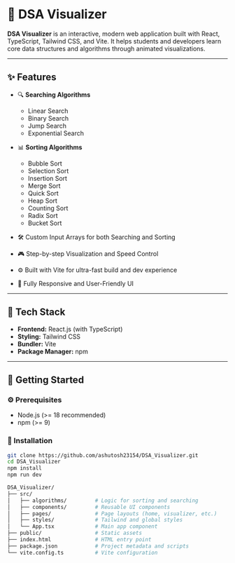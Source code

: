 # 🧠 DSA Visualizer

**DSA Visualizer** is an interactive, modern web application built with React, TypeScript, Tailwind CSS, and Vite. It helps students and developers learn core data structures and algorithms through animated visualizations.

---

## ✨ Features

- 🔍 **Searching Algorithms**
  - Linear Search
  - Binary Search
  - Jump Search
  - Exponential Search

- 📊 **Sorting Algorithms**
  - Bubble Sort
  - Selection Sort
  - Insertion Sort
  - Merge Sort
  - Quick Sort
  - Heap Sort
  - Counting Sort
  - Radix Sort
  - Bucket Sort

- 🛠️ Custom Input Arrays for both Searching and Sorting
- 🎮 Step-by-step Visualization and Speed Control
- ⚙️ Built with Vite for ultra-fast build and dev experience
- 📱 Fully Responsive and User-Friendly UI

---

## 🔧 Tech Stack

- **Frontend:** React.js (with TypeScript)
- **Styling:** Tailwind CSS
- **Bundler:** Vite
- **Package Manager:** npm

---

## 🚀 Getting Started

### ⚙️ Prerequisites

- Node.js (>= 18 recommended)
- npm (>= 9)

### 🧪 Installation

```bash
git clone https://github.com/ashutosh23154/DSA_Visualizer.git
cd DSA_Visualizer
npm install
npm run dev

DSA_Visualizer/
├── src/
│   ├── algorithms/         # Logic for sorting and searching
│   ├── components/         # Reusable UI components
│   ├── pages/              # Page layouts (home, visualizer, etc.)
│   ├── styles/             # Tailwind and global styles
│   └── App.tsx             # Main app component
├── public/                 # Static assets
├── index.html              # HTML entry point
├── package.json            # Project metadata and scripts
└── vite.config.ts          # Vite configuration
